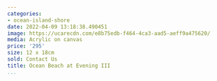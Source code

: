 ```yaml
---
categories:
- ocean-island-shore
date: 2022-04-09 13:18:38.490451
image: https://ucarecdn.com/e8b75edb-f464-4ca3-aad5-aeff9a475620/
media: Acrylic on canvas
price: '295'
size: 12 x 18cm
sold: Contact Us
title: Ocean Beach at Evening III
...
```

